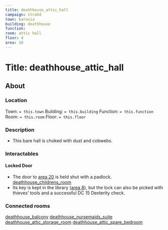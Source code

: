 ```yaml
---
title: deathhouse_attic_hall
campaign: strahd
town: barovia
building: deathhouse
function: 
room: attic hall
floor: 4
area: 16
---
```

# Title: deathhouse_attic_hall
## About
### Location
Town: `= this.town`
Building: `= this.building`
Function: `= this.function`
Room: `= this.room`
Floor: `= this.floor` 
### Description
- This bare hall is choked with dust and cobwebs.
### Interactables
#### Locked Door
- The door to [area 20](https://www.dndbeyond.com/sources/cos/appendix-b-death-house#20ChildrensRoom "area 20") is held shut with a padlock. [deathhouse_childrens_room](deathhouse_childrens_room.md)
- Its key is kept in the library ([area 8](https://www.dndbeyond.com/sources/cos/appendix-b-death-house#8Library "area 8")), but the lock can also be picked with thieves’ tools and a successful DC 15 Dexterity check.
### Connected rooms
[deathhouse_balcony](deathhouse_balcony.md)
[deathhouse_nursemaids_suite](deathhouse_nursemaids_suite.md)
[deathhouse_attic_storage_room](deathhouse_attic_storage_room.md)
[deathhouse_attic_spare_bedroom](deathhouse_attic_spare_bedroom.md)